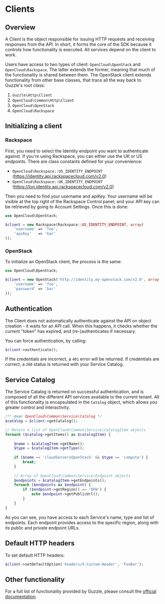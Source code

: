 # Clients

## Overview

A Client is the object responsible for issuing HTTP requests and receiving responses from the API. In short, it forms the core of the SDK because it controls how functionality is executed. All services depend on the client to work.

Users have access to two types of client: `OpenCloud\OpenStack` and `OpenCloud\Rackspace`. The latter extends the former, meaning that much of the functionality is shared between them. The OpenStack client extends functionality from other base classes, that trace all the way back to Guzzle's root class:

1. `Guzzle\Http\Client`
2. `OpenCloud\Common\Http\Client`
3. `OpenCloud\OpenStack`
4. `OpenCloud\Rackspace`

## Initializing a client

### Rackspace

First, you need to select the Identity endpoint you want to authenticate against. If you're using Rackspace, you can either use the UK or US endpoints. There are class constants defined for your convenience:

- `OpenCloud\Rackspace::US_IDENTITY_ENDPOINT` (https://identity.api.rackspacecloud.com/v2.0)
- `OpenCloud\Rackspace::UK_IDENTITY_ENDPOINT` (https://lon.identity.api.rackspacecloud.com/v2.0)

Then you need to find your username and apiKey. Your username will be visible at the top right of the Rackspace Control panel; and your API key can be retrieved by going to Account Settings. Once this is done:

```php
use OpenCloud\OpenStack;

$client = new Rackspace(Rackspace::US_IDENTITY_ENDPOINT, array(
    'username' => 'foo',
    'apiKey'   => 'bar'
));
```

### OpenStack

To initialize an OpenStack client, the process is the same:

```php
use OpenCloud\OpenStack;

$client = new OpenStack('http://identity.my-openstack.com/v2.0', array(
	'username' => 'foo',
    'password' => 'bar'
));
```

## Authentication

The Client does not automatically authenticate against the API on object creation - it waits for an API call. When this happens, it checks whether the current "token" has expired, and (re-)authenticates if necessary.

You can force authentication, by calling:

```php 
$client->authenticate();
```

If the credentials are incorrect, a `401` error will be returned. If credentials are correct, a `200` status is returned with your Service Catalog.

## Service Catalog

The Service Catalog is returned on successful authentication, and is composed of all the different API services available to the current tenant. All of this functionality is encapsulated in the `Catalog` object, which allows you greater control and interactivity.

```php
/** @var OpenCloud\Common\Service\Catalog */
$catalog = $client->getCatalog();

// Return a list of OpenCloud\Common\Service\CatalogItem objects
foreach ($catalog->getItems() as $catalogItem) {
	
    $name = $catalogItem->getName();
    $type = $catalogItem->getType();
    
    if ($name == 'cloudServersOpenStack' && $type == 'compute') {
    	break;
    }
    
    // Array of OpenCloud\Common\Service\Endpoint objects
    $endpoints = $catalogItem->getEndpoints();
    foreach ($endpoints as $endpoint) {
    	if ($endpoint->getRegion() == 'DFW') {
        	echo $endpoint->getPublicUrl();
        }
    }
}
```

As you can see, you have access to each Service's name, type and list of endpoints. Each endpoint provides access to the specific region, along with its public and private endpoint URLs.

## Default HTTP headers

To set default HTTP headers:

```php
$client->setDefaultOption('headers/X-Custom-Header', 'FooBar');
```

## Other functionality

For a full list of functionality provided by Guzzle, please consult the [official documentation](http://docs.guzzlephp.org/en/latest/http-client/client.html).